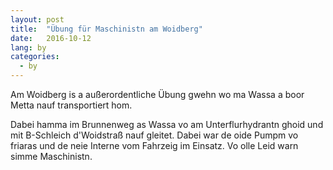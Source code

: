 ```yaml
---
layout: post
title:  "Übung für Maschinistn am Woidberg"
date:   2016-10-12
lang: by
categories:
  - by
---
```


Am Woidberg is a außerordentliche Übung gwehn wo ma Wassa a boor Metta nauf transportiert hom.

Dabei hamma im Brunnenweg as Wassa vo am Unterflurhydrantn ghoid und mit B-Schleich d'Woidstraß nauf gleitet. Dabei war de oide Pumpm vo friaras und de neie Interne vom Fahrzeig im Einsatz. Vo olle Leid warn simme Maschinistn.

